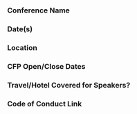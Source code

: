 ### Conference Name

### Date(s)

### Location

### CFP Open/Close Dates

### Travel/Hotel Covered for Speakers?

### Code of Conduct Link
